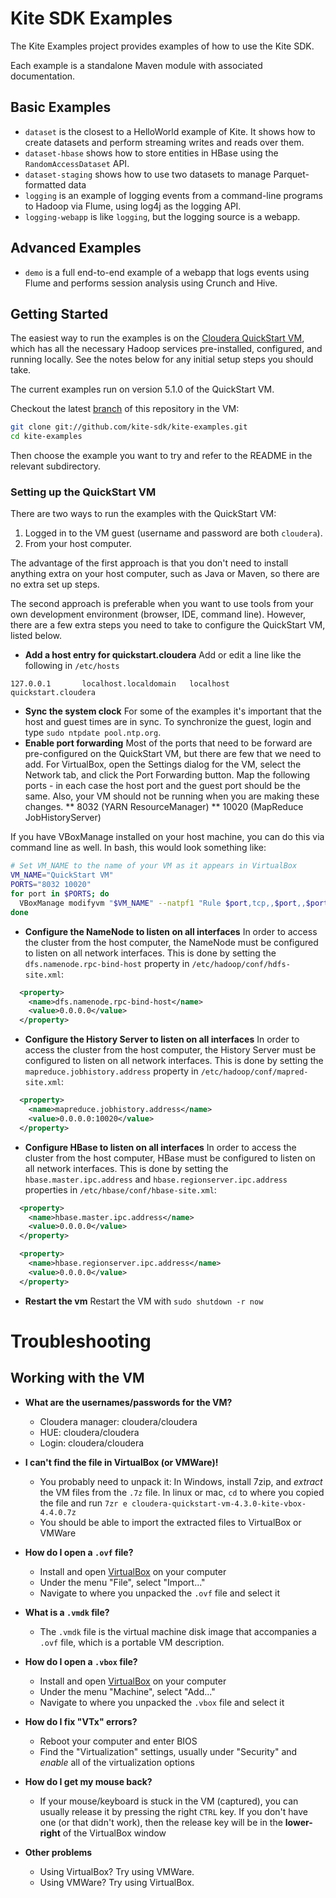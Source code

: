 # Kite SDK Examples

The Kite Examples project provides examples of how to use the Kite SDK.

Each example is a standalone Maven module with associated documentation.

## Basic Examples

* `dataset` is the closest to a HelloWorld example of Kite. It shows how to create datasets and perform streaming writes and reads over them.
* `dataset-hbase` shows how to store entities in HBase using the `RandomAccessDataset` API.
* `dataset-staging` shows how to use two datasets to manage Parquet-formatted data
* `logging` is an example of logging events from a command-line programs to Hadoop via Flume, using log4j as the logging API.
* `logging-webapp` is like `logging`, but the logging source is a webapp.

## Advanced Examples

* `demo` is a full end-to-end example of a webapp that logs events using Flume and performs session analysis using Crunch and Hive.

## Getting Started

The easiest way to run the examples is on the
[Cloudera QuickStart VM](http://www.cloudera.com/content/support/en/downloads/quickstart_vms.html),
which has all the necessary Hadoop services pre-installed, configured, and
running locally. See the notes below for any initial setup steps you should take.

The current examples run on version 5.1.0 of the QuickStart VM.

Checkout the latest [branch](https://github.com/kite-sdk/kite-examples/branches) of this repository in the VM:

```bash
git clone git://github.com/kite-sdk/kite-examples.git
cd kite-examples
```

Then choose the example you want to try and refer to the README in the relevant subdirectory.

### Setting up the QuickStart VM

There are two ways to run the examples with the QuickStart VM:

1. Logged in to the VM guest (username and password are both `cloudera`).
2. From your host computer.

The advantage of the first approach is that you don't need to install anything extra on
your host computer, such as Java or Maven, so there are no extra set up steps.

The second approach is preferable when you want to use tools from your own development
environment (browser, IDE, command line). However, there are a few extra steps you
need to take to configure the QuickStart VM, listed below.


* __Add a host entry for quickstart.cloudera__ Add or edit a line like the following 
in `/etc/hosts`
```
127.0.0.1       localhost.localdomain   localhost       quickstart.cloudera
```
* __Sync the system clock__ For some of the examples it's important that the host and
guest times are in sync. To synchronize the guest, login and type
`sudo ntpdate pool.ntp.org`.
* __Enable port forwarding__ Most of the ports that need to be forward are pre-configured
on the QuickStart VM, but there are few that we need to add. For VirtualBox, open
the Settings dialog for the VM, select the Network tab, and click the Port Forwarding
button. Map the following ports - in each case the host port and the guest port
should be the same. Also, your VM should not be running when you are making these changes.
** 8032 (YARN ResourceManager)
** 10020 (MapReduce JobHistoryServer)

If you have VBoxManage installed on your host machine, you can do this via
command line as well. In bash, this would look something like:

```bash
# Set VM_NAME to the name of your VM as it appears in VirtualBox
VM_NAME="QuickStart VM"
PORTS="8032 10020"
for port in $PORTS; do
  VBoxManage modifyvm "$VM_NAME" --natpf1 "Rule $port,tcp,,$port,,$port"
done
```
* __Configure the NameNode to listen on all interfaces__ In order to access the cluster from
the host computer, the NameNode must be configured to listen on all network interfaces. This
is done by setting the `dfs.namenode.rpc-bind-host` property in `/etc/hadoop/conf/hdfs-site.xml`:
```xml
  <property>
    <name>dfs.namenode.rpc-bind-host</name>
    <value>0.0.0.0</value>
  </property>
```
* __Configure the History Server to listen on all interfaces__ In order to access the 
cluster from the host computer, the History Server must be configured to listen on all 
network interfaces. This is done by setting the `mapreduce.jobhistory.address` property 
in `/etc/hadoop/conf/mapred-site.xml`:
```xml
  <property>
    <name>mapreduce.jobhistory.address</name>
    <value>0.0.0.0:10020</value>
  </property>
```
* __Configure HBase to listen on all interfaces__ In order to access the cluster from
the host computer, HBase must be configured to listen on all network interfaces. This
is done by setting the `hbase.master.ipc.address` and `hbase.regionserver.ipc.address`
properties in `/etc/hbase/conf/hbase-site.xml`:
```xml
  <property>
    <name>hbase.master.ipc.address</name>
    <value>0.0.0.0</value>
  </property>

  <property>
    <name>hbase.regionserver.ipc.address</name>
    <value>0.0.0.0</value>
  </property>
```
* __Restart the vm__ Restart the VM with `sudo shutdown -r now`

# Troubleshooting

## Working with the VM

* __What are the usernames/passwords for the VM?__
  * Cloudera manager: cloudera/cloudera
  * HUE: cloudera/cloudera
  * Login: cloudera/cloudera

* __I can't find the file in VirtualBox (or VMWare)!__
  * You probably need to unpack it: In Windows, install 7zip, and _extract_ the
    VM files from the `.7z` file. In linux or mac, `cd` to where you copied the
    file and run `7zr e cloudera-quickstart-vm-4.3.0-kite-vbox-4.4.0.7z`
  * You should be able to import the extracted files to VirtualBox or VMWare

* __How do I open a `.ovf` file?__
  * Install and open [VirtualBox][vbox] on your computer
  * Under the menu "File", select "Import..."
  * Navigate to where you unpacked the `.ovf` file and select it

* __What is a `.vmdk` file?__
  * The `.vmdk` file is the virtual machine disk image that accompanies a
    `.ovf` file, which is a portable VM description.

* __How do I open a `.vbox` file?__
  * Install and open [VirtualBox][vbox] on your computer
  * Under the menu "Machine", select "Add..."
  * Navigate to where you unpacked the `.vbox` file and select it

* __How do I fix "VTx" errors?__
  * Reboot your computer and enter BIOS
  * Find the "Virtualization" settings, usually under "Security" and _enable_
    all of the virtualization options

* __How do I get my mouse back?__
  * If your mouse/keyboard is stuck in the VM (captured), you can usually
    release it by pressing the right `CTRL` key. If you don't have one (or that
    didn't work), then the release key will be in the __lower-right__ of the
    VirtualBox window

* __Other problems__
  * Using VirtualBox? Try using VMWare.
  * Using VMWare? Try using VirtualBox.

[vbox]: https://www.virtualbox.org/wiki/Downloads

